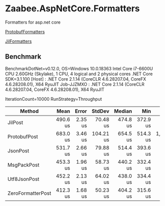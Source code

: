 # Zaabee.AspNetCore.Formatters

Formatters for asp.net core

[ProtobufFormatters](https://github.com/Mutuduxf/Zaabee.AspNetCore.Formatters/tree/master/Zaabee.AspNetCore.Formatters.Protobuf)

[JilFormatters](https://github.com/Mutuduxf/Zaabee.AspNetCore.Formatters/tree/master/Zaabee.AspNetCore.Formatters.Jil)

## Benchmark

BenchmarkDotNet=v0.12.0, OS=Windows 10.0.18363
Intel Core i7-6600U CPU 2.60GHz (Skylake), 1 CPU, 4 logical and 2 physical cores
.NET Core SDK=3.1.100
  [Host]     : .NET Core 2.1.14 (CoreCLR 4.6.28207.04, CoreFX 4.6.28208.01), X64 RyuJIT
  Job-JJZMXO : .NET Core 2.1.14 (CoreCLR 4.6.28207.04, CoreFX 4.6.28208.01), X64 RyuJIT

IterationCount=10000  RunStrategy=Throughput

|            Method |     Mean |   Error |    StdDev |   Median |      Min |        Max | Allocated |
|------------------ |---------:|--------:|----------:|---------:|---------:|-----------:|----------:|
|           JilPost | 490.6 us | 2.35 us |  70.48 us | 474.8 us | 372.9 us |   710.4 us |   8.91 KB |
|      ProtobufPost | 683.0 us | 3.46 us | 104.21 us | 654.5 us | 514.3 us | 1,008.8 us |   8.23 KB |
|          JsonPost | 531.7 us | 2.66 us |  79.88 us | 514.4 us | 393.6 us |   782.3 us |  10.13 KB |
|       MsgPackPost | 453.3 us | 1.96 us |  58.73 us | 440.2 us | 332.4 us |   633.5 us |   7.66 KB |
|      Utf8JsonPost | 452.2 us | 2.13 us |  64.02 us | 438.0 us | 334.4 us |   652.4 us |   7.75 KB |
| ZeroFormatterPost | 412.3 us | 1.68 us |  50.23 us | 404.2 us | 315.6 us |   568.2 us |   7.38 KB |
